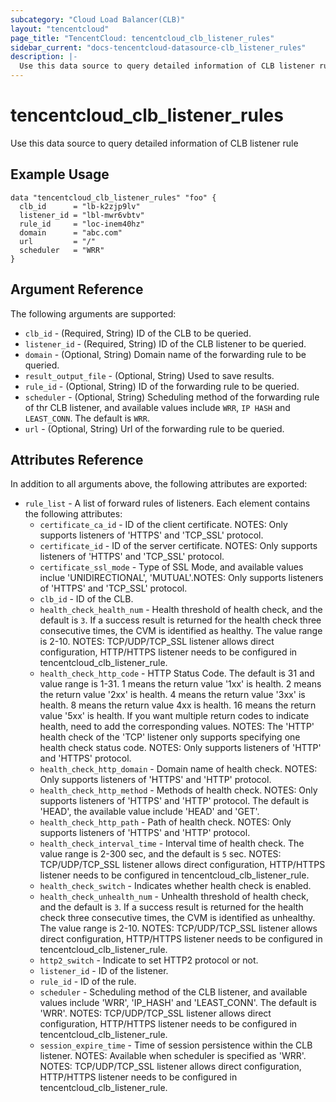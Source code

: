 ```yaml
---
subcategory: "Cloud Load Balancer(CLB)"
layout: "tencentcloud"
page_title: "TencentCloud: tencentcloud_clb_listener_rules"
sidebar_current: "docs-tencentcloud-datasource-clb_listener_rules"
description: |-
  Use this data source to query detailed information of CLB listener rule
---
```


# tencentcloud_clb_listener_rules

Use this data source to query detailed information of CLB listener rule

## Example Usage

```hcl
data "tencentcloud_clb_listener_rules" "foo" {
  clb_id      = "lb-k2zjp9lv"
  listener_id = "lbl-mwr6vbtv"
  rule_id     = "loc-inem40hz"
  domain      = "abc.com"
  url         = "/"
  scheduler   = "WRR"
}
```

## Argument Reference

The following arguments are supported:

* `clb_id` - (Required, String) ID of the CLB to be queried.
* `listener_id` - (Required, String) ID of the CLB listener to be queried.
* `domain` - (Optional, String) Domain name of the forwarding rule to be queried.
* `result_output_file` - (Optional, String) Used to save results.
* `rule_id` - (Optional, String) ID of the forwarding rule to be queried.
* `scheduler` - (Optional, String) Scheduling method of the forwarding rule of thr CLB listener, and available values include `WRR`, `IP HASH` and `LEAST_CONN`. The default is `WRR`.
* `url` - (Optional, String) Url of the forwarding rule to be queried.

## Attributes Reference

In addition to all arguments above, the following attributes are exported:

* `rule_list` - A list of forward rules of listeners. Each element contains the following attributes:
  * `certificate_ca_id` - ID of the client certificate. NOTES: Only supports listeners of 'HTTPS' and 'TCP_SSL' protocol.
  * `certificate_id` - ID of the server certificate. NOTES: Only supports listeners of 'HTTPS'  and 'TCP_SSL' protocol.
  * `certificate_ssl_mode` - Type of SSL Mode, and available values inclue 'UNIDIRECTIONAL', 'MUTUAL'.NOTES: Only supports listeners of 'HTTPS'  and 'TCP_SSL' protocol.
  * `clb_id` - ID of the CLB.
  * `health_check_health_num` - Health threshold of health check, and the default is `3`. If a success result is returned for the health check three consecutive times, the CVM is identified as healthy. The value range is 2-10. NOTES: TCP/UDP/TCP_SSL listener allows direct configuration, HTTP/HTTPS listener needs to be configured in tencentcloud_clb_listener_rule.
  * `health_check_http_code` - HTTP Status Code. The default is 31 and value range is 1-31. 1 means the return value '1xx' is health. 2 means the return value '2xx' is health. 4 means the return value '3xx' is health. 8 means the return value 4xx is health. 16 means the return value '5xx' is health. If you want multiple return codes to indicate health, need to add the corresponding values. NOTES: The 'HTTP' health check of the 'TCP' listener only supports specifying one health check status code. NOTES: Only supports listeners of 'HTTP' and 'HTTPS' protocol.
  * `health_check_http_domain` - Domain name of health check. NOTES: Only supports listeners of 'HTTPS' and 'HTTP' protocol.
  * `health_check_http_method` - Methods of health check. NOTES: Only supports listeners of 'HTTPS' and 'HTTP' protocol. The default is 'HEAD', the available value include 'HEAD' and 'GET'.
  * `health_check_http_path` - Path of health check. NOTES: Only supports listeners of 'HTTPS' and 'HTTP' protocol.
  * `health_check_interval_time` - Interval time of health check. The value range is 2-300 sec, and the default is `5` sec. NOTES: TCP/UDP/TCP_SSL listener allows direct configuration, HTTP/HTTPS listener needs to be configured in tencentcloud_clb_listener_rule.
  * `health_check_switch` - Indicates whether health check is enabled.
  * `health_check_unhealth_num` - Unhealth threshold of health check, and the default is `3`. If a success result is returned for the health check three consecutive times, the CVM is identified as unhealthy. The value range is 2-10. NOTES: TCP/UDP/TCP_SSL listener allows direct configuration, HTTP/HTTPS listener needs to be configured in tencentcloud_clb_listener_rule.
  * `http2_switch` - Indicate to set HTTP2 protocol or not.
  * `listener_id` - ID of the listener.
  * `rule_id` - ID of the rule.
  * `scheduler` - Scheduling method of the CLB listener, and available values include 'WRR', 'IP_HASH' and 'LEAST_CONN'. The default is 'WRR'. NOTES: TCP/UDP/TCP_SSL listener allows direct configuration, HTTP/HTTPS listener needs to be configured in tencentcloud_clb_listener_rule.
  * `session_expire_time` - Time of session persistence within the CLB listener. NOTES: Available when scheduler is specified as 'WRR'. NOTES: TCP/UDP/TCP_SSL listener allows direct configuration, HTTP/HTTPS listener needs to be configured in tencentcloud_clb_listener_rule.


